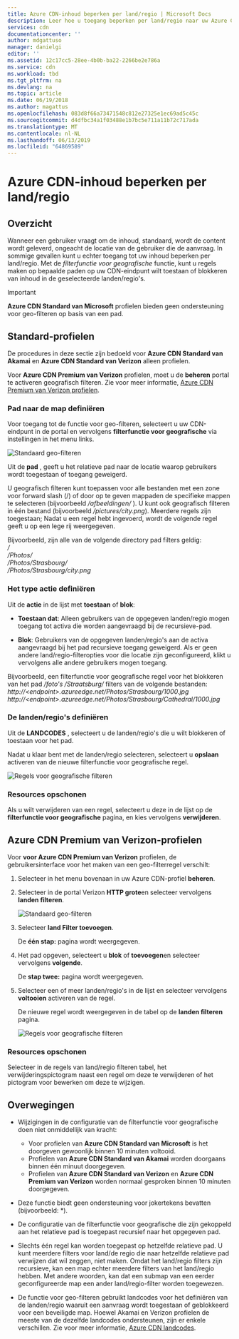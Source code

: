 ```yaml
---
title: Azure CDN-inhoud beperken per land/regio | Microsoft Docs
description: Leer hoe u toegang beperken per land/regio naar uw Azure CDN-inhoud met behulp van de functie voor geo-filteren.
services: cdn
documentationcenter: ''
author: mdgattuso
manager: danielgi
editor: ''
ms.assetid: 12c17cc5-28ee-4b0b-ba22-2266be2e786a
ms.service: cdn
ms.workload: tbd
ms.tgt_pltfrm: na
ms.devlang: na
ms.topic: article
ms.date: 06/19/2018
ms.author: magattus
ms.openlocfilehash: 083d8f66a73471548c812e27325e1ec69ad5c45c
ms.sourcegitcommit: d4dfbc34a1f03488e1b7bc5e711a11b72c717ada
ms.translationtype: MT
ms.contentlocale: nl-NL
ms.lasthandoff: 06/13/2019
ms.locfileid: "64869589"
---
```

# <a name="restrict-azure-cdn-content-by-countryregion"></a>Azure CDN-inhoud beperken per land/regio

## <a name="overview"></a>Overzicht
Wanneer een gebruiker vraagt om de inhoud, standaard, wordt de content wordt geleverd, ongeacht de locatie van de gebruiker die de aanvraag. In sommige gevallen kunt u echter toegang tot uw inhoud beperken per land/regio. Met de *filterfunctie voor geografische* functie, kunt u regels maken op bepaalde paden op uw CDN-eindpunt wilt toestaan of blokkeren van inhoud in de geselecteerde landen/regio's.

> [!IMPORTANT]
> **Azure CDN Standard van Microsoft** profielen bieden geen ondersteuning voor geo-filteren op basis van een pad.
> 

## <a name="standard-profiles"></a>Standard-profielen
De procedures in deze sectie zijn bedoeld voor **Azure CDN Standard van Akamai** en **Azure CDN Standard van Verizon** alleen profielen. 

Voor **Azure CDN Premium van Verizon** profielen, moet u de **beheren** portal te activeren geografisch filteren. Zie voor meer informatie, [Azure CDN Premium van Verizon profielen](#azure-cdn-premium-from-verizon-profiles).

### <a name="define-the-directory-path"></a>Pad naar de map definiëren
Voor toegang tot de functie voor geo-filteren, selecteert u uw CDN-eindpunt in de portal en vervolgens **filterfunctie voor geografische** via instellingen in het menu links. 

![Standaard geo-filteren](./media/cdn-filtering/cdn-geo-filtering-standard.png)

Uit de **pad** , geeft u het relatieve pad naar de locatie waarop gebruikers wordt toegestaan of toegang geweigerd. 

U geografisch filteren kunt toepassen voor alle bestanden met een zone voor forward slash (/) of door op te geven mappaden de specifieke mappen te selecteren (bijvoorbeeld */afbeeldingen/* ). U kunt ook geografisch filteren in één bestand (bijvoorbeeld */pictures/city.png*). Meerdere regels zijn toegestaan; Nadat u een regel hebt ingevoerd, wordt de volgende regel geeft u op een lege rij weergegeven.

Bijvoorbeeld, zijn alle van de volgende directory pad filters geldig:   
*/*                                 
*/Photos/*      
*/Photos/Strasbourg/*      
*/Photos/Strasbourg/city.png*

### <a name="define-the-type-of-action"></a>Het type actie definiëren

Uit de **actie** in de lijst met **toestaan** of **blok**: 

- **Toestaan dat**: Alleen gebruikers van de opgegeven landen/regio mogen toegang tot activa die worden aangevraagd bij de recursieve-pad.

- **Blok**: Gebruikers van de opgegeven landen/regio's aan de activa aangevraagd bij het pad recursieve toegang geweigerd. Als er geen andere land/regio-filteropties voor die locatie zijn geconfigureerd, klikt u vervolgens alle andere gebruikers mogen toegang.

Bijvoorbeeld, een filterfunctie voor geografische regel voor het blokkeren van het pad */foto's /Straatsburg/* filters van de volgende bestanden:     
*http:\//\<endpoint>.azureedge.net/Photos/Strasbourg/1000.jpg*
*http:\//\<endpoint>.azureedge.net/Photos/Strasbourg/Cathedral/1000.jpg*

### <a name="define-the-countriesregions"></a>De landen/regio's definiëren
Uit de **LANDCODES** , selecteert u de landen/regio's die u wilt blokkeren of toestaan voor het pad. 

Nadat u klaar bent met de landen/regio selecteren, selecteert u **opslaan** activeren van de nieuwe filterfunctie voor geografische regel. 

![Regels voor geografische filteren](./media/cdn-filtering/cdn-geo-filtering-rules.png)

### <a name="clean-up-resources"></a>Resources opschonen
Als u wilt verwijderen van een regel, selecteert u deze in de lijst op de **filterfunctie voor geografische** pagina, en kies vervolgens **verwijderen**.

## <a name="azure-cdn-premium-from-verizon-profiles"></a>Azure CDN Premium van Verizon-profielen
Voor **voor Azure CDN Premium van Verizon** profielen, de gebruikersinterface voor het maken van een geo-filterregel verschilt:

1. Selecteer in het menu bovenaan in uw Azure CDN-profiel **beheren**.

2. Selecteer in de portal Verizon **HTTP grote**en selecteer vervolgens **landen filteren**.

    ![Standaard geo-filteren](./media/cdn-filtering/cdn-geo-filtering-premium.png)

3. Selecteer **land Filter toevoegen**.

    De **één stap:** pagina wordt weergegeven.

4. Het pad opgeven, selecteert u **blok** of **toevoegen**en selecteer vervolgens **volgende**.

    De **stap twee:** pagina wordt weergegeven. 

5. Selecteer een of meer landen/regio's in de lijst en selecteer vervolgens **voltooien** activeren van de regel. 
    
    De nieuwe regel wordt weergegeven in de tabel op de **landen filteren** pagina.

    ![Regels voor geografische filteren](./media/cdn-filtering/cdn-geo-filtering-premium-rules.png)

### <a name="clean-up-resources"></a>Resources opschonen
Selecteer in de regels van land/regio filteren tabel, het verwijderingspictogram naast een regel om deze te verwijderen of het pictogram voor bewerken om deze te wijzigen.

## <a name="considerations"></a>Overwegingen
* Wijzigingen in de configuratie van de filterfunctie voor geografische doen niet onmiddellijk van kracht:
   * Voor profielen van **Azure CDN Standard van Microsoft** is het doorgeven gewoonlijk binnen 10 minuten voltooid. 
   * Profielen van **Azure CDN Standard van Akamai** worden doorgaans binnen één minuut doorgegeven. 
   * Profielen van **Azure CDN Standard van Verizon** en **Azure CDN Premium van Verizon** worden normaal gesproken binnen 10 minuten doorgegeven. 
 
* Deze functie biedt geen ondersteuning voor jokertekens bevatten (bijvoorbeeld: *).

* De configuratie van de filterfunctie voor geografische die zijn gekoppeld aan het relatieve pad is toegepast recursief naar het opgegeven pad.

* Slechts één regel kan worden toegepast op hetzelfde relatieve pad. U kunt meerdere filters voor land/de regio die naar hetzelfde relatieve pad verwijzen dat wil zeggen, niet maken. Omdat het land/regio filters zijn recursieve, kan een map echter meerdere filters van het land/regio hebben. Met andere woorden, kan dat een submap van een eerder geconfigureerde map een ander land/regio-filter worden toegewezen.

* De functie voor geo-filteren gebruikt landcodes voor het definiëren van de landen/regio waaruit een aanvraag wordt toegestaan of geblokkeerd voor een beveiligde map. Hoewel Akamai en Verizon profielen de meeste van de dezelfde landcodes ondersteunen, zijn er enkele verschillen. Zie voor meer informatie, [Azure CDN landcodes](/previous-versions/azure/mt761717(v=azure.100)). 

